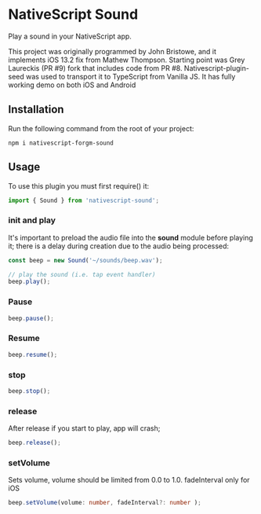 # NativeScript Sound

Play a sound in your NativeScript app.

This project was originally programmed by John Bristowe, and it implements iOS 13.2 fix from Mathew Thompson. Starting point was Grey Laureckis (PR #9) fork that includes code from PR #8. Nativescript-plugin-seed was used to transport it to TypeScript from Vanilla JS. It has fully working demo on both iOS and Android

## Installation

Run the following command from the root of your project:

```
npm i nativescript-forgm-sound
```

## Usage

To use this plugin you must first require() it:

```ts
import { Sound } from 'nativescript-sound';
```

### init and play

It's important to preload the audio file into the **sound** module before playing it; there is a delay during creation due to the audio being processed:

```ts
const beep = new Sound('~/sounds/beep.wav');

// play the sound (i.e. tap event handler)
beep.play();
```

### Pause

```ts
beep.pause();
```

### Resume

```ts
beep.resume();
```

### stop

```ts
beep.stop();
```

### release

After release if you start to play, app will crash;

```ts
beep.release();
```

### setVolume

Sets volume, volume should be limited from 0.0 to 1.0.
fadeInterval only for iOS

```ts
beep.setVolume(volume: number, fadeInterval?: number );
```
